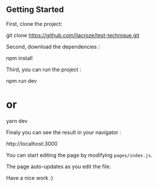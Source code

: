 ## Getting Started

First, clone the project:

git clone https://github.com/jlacroze/test-technique.git

Second, download the dependencies : 

npm install 

Third, you can run the project : 

npm run dev
# or
yarn dev

Finaly you can see the result in your navigator : 

http://localhost:3000

You can start editing the page by modifying `pages/index.js`. 

The page auto-updates as you edit the file.

Have a nice work :) 
